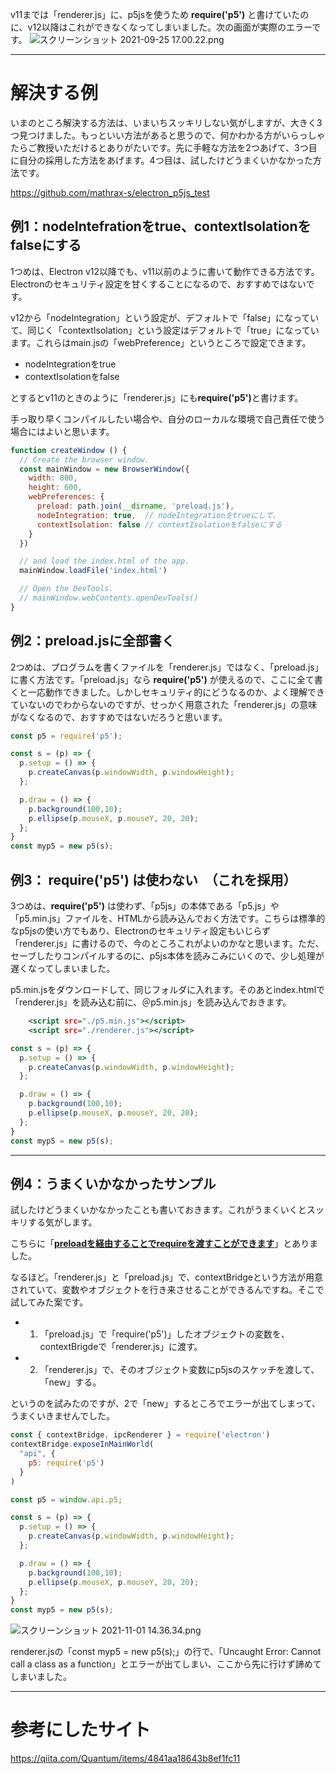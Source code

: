 v11までは「renderer.js」に、p5jsを使うため <strong>require('p5')</strong> と書けていたのに、v12以降はこれができなくなってしまいました。次の画面が実際のエラーです。
![スクリーンショット 2021-09-25 17.00.22.png](https://qiita-image-store.s3.ap-northeast-1.amazonaws.com/0/668579/3036f1e1-b9a0-e2cc-d69b-da473c481ae0.png)

---

# 解決する例
いまのところ解決する方法は、いまいちスッキリしない気がしますが、大きく3つ見つけました。もっといい方法があると思うので、何かわかる方がいらっしゃたらご教授いただけるとありがたいです。先に手軽な方法を2つあげて、3つ目に自分の採用した方法をあげます。4つ目は、試したけどうまくいかなかった方法です。

https://github.com/mathrax-s/electron_p5js_test

## 例1：nodeIntefrationをtrue、contextIsolationをfalseにする
1つめは、Electron v12以降でも、v11以前のように書いて動作できる方法です。Electronのセキュリティ設定を甘くすることになるので、おすすめではないです。

v12から「nodeIntegration」という設定が、デフォルトで「false」になっていて、同じく「contextIsolation」という設定はデフォルトで「true」になっています。これらはmain.jsの「webPreference」というところで設定できます。

- nodeIntegrationをtrue
- contextIsolationをfalse

とするとv11のときのように「renderer.js」にも<strong>require('p5')</strong>と書けます。

手っ取り早くコンパイルしたい場合や、自分のローカルな環境で自己責任で使う場合にはよいと思います。

~~~main.js
function createWindow () {
  // Create the browser window.
  const mainWindow = new BrowserWindow({
    width: 800,
    height: 600,
    webPreferences: {
      preload: path.join(__dirname, 'preload.js'),
      nodeIntegration: true,  // nodeIntegrationをtrueにして、
      contextIsolation: false // contextIsolationをfalseにする
    }
  })

  // and load the index.html of the app.
  mainWindow.loadFile('index.html')

  // Open the DevTools.
  // mainWindow.webContents.openDevTools()
}
~~~

## 例2：preload.jsに全部書く
2つめは、プログラムを書くファイルを「renderer.js」ではなく、「preload.js」に書く方法です。「preload.js」なら <strong>require('p5')</strong>  が使えるので、ここに全て書くと一応動作できました。しかしセキュリティ的にどうなるのか、よく理解できていないのでわからないのですが、せっかく用意された「renderer.js」の意味がなくなるので、おすすめではないだろうと思います。

~~~preload.js
const p5 = require('p5');

const s = (p) => {
  p.setup = () => {
    p.createCanvas(p.windowWidth, p.windowHeight);
  };

  p.draw = () => {
    p.background(100,10);
    p.ellipse(p.mouseX, p.mouseY, 20, 20);
  };
}
const myp5 = new p5(s);
~~~


## 例3： require('p5') は使わない　（これを採用）
3つめは、<strong>require('p5')</strong> は使わず、「p5js」の本体である「p5.js」や「p5.min.js」ファイルを、HTMLから読み込んでおく方法です。こちらは標準的なp5jsの使い方でもあり、Electronのセキュリティ設定もいじらず「renderer.js」に書けるので、今のところこれがよいのかなと思います。ただ、セーブしたりコンパイルするのに、p5js本体を読みこみにいくので、少し処理が遅くなってしまいました。

p5.min.jsをダウンロードして、同じフォルダに入れます。そのあとindex.htmlで「renderer.js」を読み込む前に、＠p5.min.js」を読み込んでおきます。

~~~index.html
    <script src="./p5.min.js"></script>
    <script src="./renderer.js"></script>
~~~

~~~renderer.js
const s = (p) => {
  p.setup = () => {
    p.createCanvas(p.windowWidth, p.windowHeight);
  };

  p.draw = () => {
    p.background(100,10);
    p.ellipse(p.mouseX, p.mouseY, 20, 20);
  };
}
const myp5 = new p5(s);
~~~

---

## 例4：うまくいかなかったサンプル

試したけどうまくいかなかったことも書いておきます。これがうまくいくとスッキリする気がします。

こちらに「<strong><a href="https://qiita.com/Quantum/items/4841aa18643b8ef1fc11#preload%E3%82%92%E7%B5%8C%E7%94%B1%E3%81%99%E3%82%8B%E3%81%93%E3%81%A8%E3%81%A7require%E3%82%92%E6%B8%A1%E3%81%99%E3%81%93%E3%81%A8%E3%81%8C%E3%81%A7%E3%81%8D%E3%81%BE%E3%81%99">preloadを経由することでrequireを渡すことができます</a></strong>」とありました。

なるほど。「renderer.js」と「preload.js」で、contextBridgeという方法が用意されていて、変数やオブジェクトを行き来させることができるんですね。そこで試してみた案です。

- 1. 「preload.js」で「require('p5')」したオブジェクトの変数を、contextBrigdeで「renderer.js」に渡す。
- 2. 「renderer.js」で、そのオブジェクト変数にp5jsのスケッチを渡して、「new」する。

というのを試みたのですが、2で「new」するところでエラーが出てしまって、うまくいきませんでした。

~~~preload.js
const { contextBridge, ipcRenderer } = require('electron')
contextBridge.exposeInMainWorld(
  "api", {
    p5: require('p5')
  }
)
~~~

~~~renderer.js
const p5 = window.api.p5;

const s = (p) => {
  p.setup = () => {
    p.createCanvas(p.windowWidth, p.windowHeight);
  };

  p.draw = () => {
    p.background(100,10);
    p.ellipse(p.mouseX, p.mouseY, 20, 20);
  };
}
const myp5 = new p5(s);
~~~

![スクリーンショット 2021-11-01 14.36.34.png](https://qiita-image-store.s3.ap-northeast-1.amazonaws.com/0/668579/48a3279d-6c4c-552f-430a-209704dcb5a7.png)

renderer.jsの「const myp5 = new p5(s);」の行で、「Uncaught Error: Cannot call a class as a function」とエラーが出てしまい、ここから先に行けず諦めてしまいました。

---

# 参考にしたサイト

https://qiita.com/Quantum/items/4841aa18643b8ef1fc11


